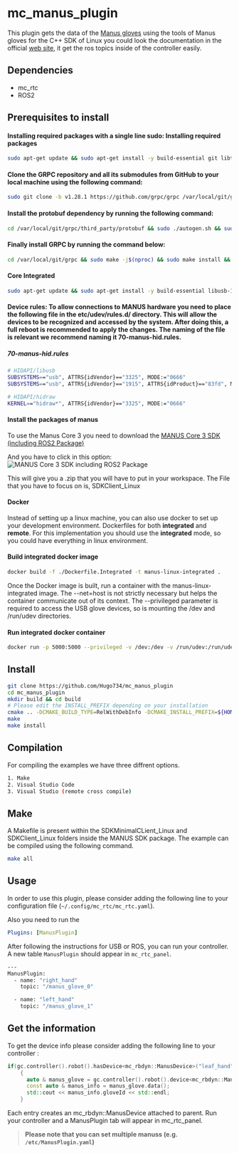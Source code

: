 # mc_manus_plugin

This plugin gets the data of the [Manus gloves](https://www.manus-meta.com/products/quantum-metagloves) using the tools of Manus gloves for the C++ SDK of Linux you could look the documentation in the official [web site](https://docs.manus-meta.com/3.0.0/Plugins/SDK/Linux/), it get the ros topics inside of the controller easily.



## Dependencies

* mc_rtc
* ROS2

## Prerequisites to install

#### Installing required packages with a single line sudo: Installing required packages
```bash
sudo apt-get update && sudo apt-get install -y build-essential git libtool libzmq3-dev libusb-1.0-0-dev zlib1g-dev libudev-dev gdb libncurses5-dev && sudo apt-get clean
```

#### Clone the GRPC repository and all its submodules from GitHub to your local machine using the following command:
```bash
sudo git clone -b v1.28.1 https://github.com/grpc/grpc /var/local/git/grpc && cd /var/local/git/grpc && sudo git submodule update --init --recursive
```

#### Install the protobuf dependency by running the following command:
```bash
cd /var/local/git/grpc/third_party/protobuf && sudo ./autogen.sh && sudo ./configure --enable-shared && sudo make -j$(nproc) && sudo make -j$(nproc) check && sudo make install && sudo make clean && sudo ldconfig
```
#### Finally install GRPC by running the command below:
```bash
cd /var/local/git/grpc && sudo make -j$(nproc) && sudo make install && sudo make clean && sudo ldconfig
```

#### Core Integrated
```bash
sudo apt-get update && sudo apt-get install -y build-essential libusb-1.0-0-dev zlib1g-dev libudev-dev gdb libncurses5-dev && sudo apt-get clean
```

#### Device rules: To allow connections to MANUS hardware you need to place the following file in the etc/udev/rules.d/ directory. This will allow the devices to be recognized and accessed by the system. After doing this, a full reboot is recommended to apply the changes. The naming of the file is relevant we recommend naming it 70-manus-hid.rules.

  ##### 70-manus-hid.rules

```bash
# HIDAPI/libusb
SUBSYSTEMS=="usb", ATTRS{idVendor}=="3325", MODE:="0666"
SUBSYSTEMS=="usb", ATTRS{idVendor}=="1915", ATTRS{idProduct}=="83fd", MODE:="0666"

# HIDAPI/hidraw
KERNEL=="hidraw*", ATTRS{idVendor}=="3325", MODE:="0666"
```

#### Install the packages of manus

To use the Manus Core 3 you need to download the [MANUS Core 3 SDK (including ROS2 Package)](https://docs.manus-meta.com/latest/Resources/)

And you have to click in this option:
![MANUS Core 3 SDK including ROS2 Package](images/manusDownload.png)

This will give you a .zip that you will have to put in your workspace.
The File that you have to focus on is, SDKClient_Linux



#### Docker


Instead of setting up a linux machine, you can also use docker to set up your development environment. Dockerfiles for both **integrated** and **remote**. For this implementation you should use the **integrated** mode, so you could have everything in linux environment.

#### Build integrated docker image
```bash
docker build -f ./Dockerfile.Integrated -t manus-linux-integrated .
```
Once the Docker image is built, run a container with the manus-linux-integrated image. The --net=host is not strictly necessary but helps the container communicate out of its context. The --privileged parameter is required to access the USB glove devices, so is mounting the /dev and /run/udev directories.

#### Run integrated docker container
```bash
docker run -p 5000:5000 --privileged -v /dev:/dev -v /run/udev:/run/udev -i -t manus-linux-integrated /bin/bash
```



## Install


```bash
git clone https://github.com/Hugo734/mc_manus_plugin
cd mc_manus_plugin
mkdir build && cd build
# Please edit the INSTALL_PREFIX depending on your installation
cmake .. -DCMAKE_BUILD_TYPE=RelWithDebInfo -DCMAKE_INSTALL_PREFIX=${HOME}/workspace/install #-DWITH_ROS=OFF
make
make install
```
## Compilation
For compiling the examples we have three diffrent options.

```bash
1. Make
2. Visual Studio Code
3. Visual Studio (remote cross compile)
```

## Make
A Makefile is present within the SDKMinimalCLient_Linux and SDKClient_Linux folders inside the MANUS SDK package. The example can be compiled using the following command.

```bash
make all
```

## Usage

In order to use this plugin, please consider adding the following line to your configuration file (`~/.config/mc_rtc/mc_rtc.yaml`).

Also you need to run the

```yaml
Plugins: [ManusPlugin]
```

After following the instructions for USB or ROS, you can run your controller. A new table `ManusPlugin` should appear in `mc_rtc_panel`.


```bash
---
ManusPlugin:
  - name: "right_hand"
    topic: "/manus_glove_0"

  - name: "left_hand"
    topic: "/manus_glove_1"
```

## Get the information

To get the device info please consider adding the following line to your controller :

```cpp
if(gc.controller().robot().hasDevice<mc_rbdyn::ManusDevice>("leaf_hand"))
    {
      auto & manus_glove = gc.controller().robot().device<mc_rbdyn::ManusDevice>("left_hand");
      const auto & manus_info = manus_glove.data();
      std::cout << manus_info.gloveId << std::endl;
    }
```

  Each entry creates an mc_rbdyn::ManusDevice attached to parent. Run your controller and a ManusPlugin tab will appear in mc_rtc_panel.

> **Please note that you can set multiple manuss (e.g. `/etc/ManusPlugin.yaml`)**
